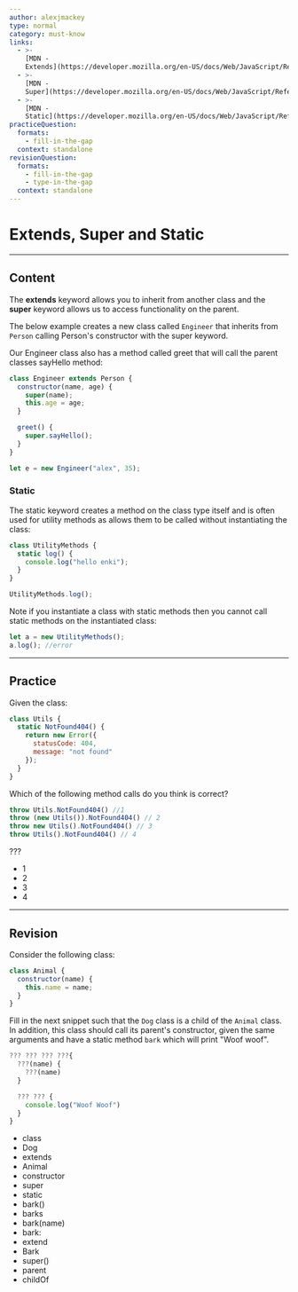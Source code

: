 ```yaml
---
author: alexjmackey
type: normal
category: must-know
links:
  - >-
    [MDN -
    Extends](https://developer.mozilla.org/en-US/docs/Web/JavaScript/Reference/Classes/extends){website}
  - >-
    [MDN -
    Super](https://developer.mozilla.org/en-US/docs/Web/JavaScript/Reference/Operators/super){website}
  - >-
    [MDN -
    Static](https://developer.mozilla.org/en-US/docs/Web/JavaScript/Reference/Classes/static){website}
practiceQuestion:
  formats:
    - fill-in-the-gap
  context: standalone
revisionQuestion:
  formats:
    - fill-in-the-gap
    - type-in-the-gap
  context: standalone
---
```


# Extends, Super and Static


---

## Content

The **extends** keyword allows you to inherit from another class and the **super** keyword allows us to access functionality on the parent.

The below example creates a new class called `Engineer` that inherits from `Person` calling Person's constructor with the super keyword.

Our Engineer class also has a method called greet that will call the parent classes sayHello method:

```javascript
class Engineer extends Person {
  constructor(name, age) {
    super(name);
    this.age = age;
  }

  greet() {
    super.sayHello();
  }
}

let e = new Engineer("alex", 35);
```

### Static

The static keyword creates a method on the class type itself and is often used for utility methods as allows them to be called without instantiating the class:

```javascript
class UtilityMethods {
  static log() {
    console.log("hello enki");
  }
}

UtilityMethods.log();
```

Note if you instantiate a class with static methods then you cannot call static methods on the instantiated class:

```javascript
let a = new UtilityMethods();
a.log(); //error
```


---

## Practice

Given the class:

```javascript
class Utils {
  static NotFound404() {
    return new Error({
      statusCode: 404,
      message: "not found"
    });
  }
}
```

Which of the following method calls do you think is correct?

```javascript
throw Utils.NotFound404() //1
throw (new Utils()).NotFound404() // 2
throw new Utils().NotFound404() // 3
throw Utils().NotFound404() // 4
```

???

- 1
- 2
- 3
- 4


---

## Revision

Consider the following class:

```javascript
class Animal {
  constructor(name) {
    this.name = name;
  }
}
```

Fill in the next snippet such that the `Dog` class is a child of the `Animal` class. In addition, this class should call its parent's constructor, given the same arguments and have a static method `bark` which will print "Woof woof".

```javascript
??? ??? ??? ???{
  ???(name) {
    ???(name)
  }

  ??? ??? {
    console.log("Woof Woof")
  }
}
```

- class
- Dog
- extends
- Animal
- constructor
- super
- static
- bark()
- barks
- bark(name)
- bark:
- extend
- Bark
- super()
- parent
- childOf
 
